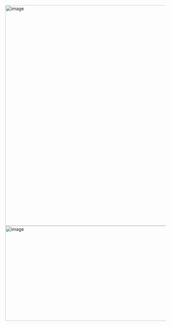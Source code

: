 <img width="1623" height="694" alt="image" src="https://github.com/user-attachments/assets/a2cc05ab-4edd-4de7-9643-578c85ec78be" />
<img width="1451" height="299" alt="image" src="https://github.com/user-attachments/assets/c955a405-3da1-4a03-8043-03f96e4407d0" />
